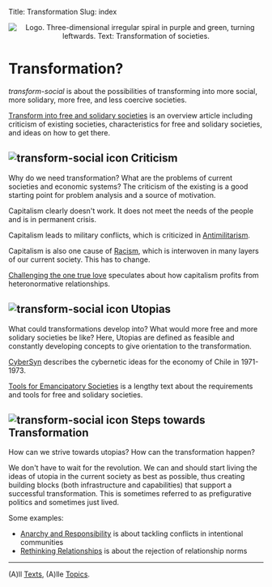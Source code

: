 Title: Transformation
Slug: index

<center><img src="/images/logo_en.png" alt="Logo. Three-dimensional irregular spiral in purple and green, turning leftwards. Text: Transformation of societies." class="logo"></center>

# Transformation?

*transform-social* is about the possibilities of transforming into more social, more solidary,
more free, and less coercive societies.

[Transform into free and solidary societies](/texte/transform/) is an overview article including
criticism of existing societies, characteristics for free and solidary societies, and ideas on how to get there.

## <img src="/images/icon.png" alt="transform-social icon"/> Criticism

Why do we need transformation? What are the problems of current societies and economic systems?
The criticism of the existing is a good starting point for problem analysis and a source of motivation.

Capitalism clearly doesn't work. It does not meet the needs of the people and is in permanent crisis.

Capitalism leads to military conflicts, which is criticized in [Antimilitarism](/texte/antimilitarism/).

Capitalism is also one cause of [Racism](/texte/racism/), which is interwoven in
many layers of our current society. This has to change.

[Challenging the one true love](/texte/love/) speculates about how capitalism profits
from heteronormative relationships.

## <img src="/images/icon.png" alt="transform-social icon"/> Utopias

What could transformations develop into? What would more free and more solidary societies be like?
Here, Utopias are defined as feasible and constantly developing concepts to give
orientation to the transformation.

[CyberSyn](/texte/cybersyn/) describes the cybernetic ideas for the economy of Chile in 1971-1973.

[Tools for Emancipatory Societies](/texte/tools/) is a lengthy text about the requirements and tools
for free and solidary societies.

## <img src="/images/icon.png" alt="transform-social icon"/> Steps towards Transformation

How can we strive towards utopias? How can the transformation happen?

We don't have to wait for the revolution. We can and should start
living the ideas of utopia in the current society as best as possible,
thus creating building blocks (both infrastructure and capabilities)
that support a successful transformation. This is sometimes referred to
as prefigurative politics and sometimes just lived.

Some examples:

- [Anarchy and Responsibility](/texte/responsibility/) is about tackling conflicts in intentional communities
- [Rethinking Relationships](/texte/relationships/) is about the rejection of relationship norms

----

(A)ll [Texts](/texte/), (A)lle [Topics](/themen/).
